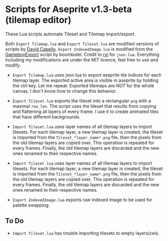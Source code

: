 # Scripts for Aseprite v1.3-beta (tilemap editor)

These Lua scripts automate Tileset and Tilemap import/export.

Both ```Export Tilemap.lua``` and ```Export Tileset.lua``` are modified versions of scripts by [David Capello](https://github.com/dacap).
```Export IndexedImage.lua``` is modified from the [GameboyExport](https://github.com/boombuler/aseprite-gbexport) script by boombuler. 
Credit to [rxi](https://github.com/rxi/json.lua) for ```json.lua```.
Everything including my modifications are under the MIT licence, feel free to use and modify.

- ```Export Tilemap.lua``` uses json.lua to export aseprite tile indices for each tilemap layer. The exported active area is visible in aseprite by holding the ctrl key. Let me repeat: Exported tilemaps are *NOT* for the whole canvas. I don't know how to change this behavior. 

- ```Export Tileset.lua``` exports the tileset into a rectangular ```png``` with a maximal ```row_len```. The script uses the tileset that results from copying and flattening all layers of every frame. I use it to create animated tiles that have different backgrounds.

- ```Import Tileset.lua``` uses layer names of all tilemap layers to import tilesets. For each tilemap layer, a new tilemap layer is created, the tileset is imported from the ```Tileset_*layer_name*.png``` file, then the pixels from the old tilemap layers are copied over. This operation is repeated for every frames. Finally, the old tilemap layers are discarded and the new ones renamed to their respective names.

- ```Import Tileset.lua``` uses layer names of all tilemap layers to import tilesets. For each tilemap layer, a new tilemap layer is created, the tileset is imported from the ```Tileset_*layer_name*.png``` file, then the pixels from the old tilemap layers are copied over. This operation is repeated for every frames. Finally, the old tilemap layers are discarded and the new ones renamed to their respective names.

- ```Export IndexedImage.lua``` exports raw indexed image to be used for palette swapping. 

## To Do
- ```Import Tileset.lua``` has trouble importing tilesets to empty layers/cels.


